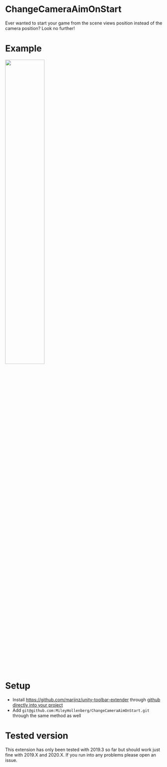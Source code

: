 # ChangeCameraAimOnStart
Ever wanted to start your game from the scene views position instead of the camera position? Look no further!

# Example

[<img src="https://img.youtube.com/vi/steO_QuEASM/maxresdefault.jpg" width="50%">](https://youtu.be/steO_QuEASM)

# Setup

* Install https://github.com/marijnz/unity-toolbar-extender through [github directly into your project](https://docs.unity3d.com/Manual/upm-ui-giturl.html)
* Add `git@github.com:MileyHollenberg/ChangeCameraAimOnStart.git` through the same method as well

# Tested version

This extension has only been tested with 2019.3 so far but should work just fine with 2019.X and 2020.X. If you run into any problems please open an issue.
